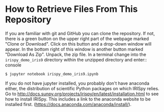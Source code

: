 How to Retrieve Files From This Repository
==========================================

If you are familiar with git and GitHub you can clone the repository.
If not, there is a green button on the upper right part of the webpage marked "Clone or Download".
Click on this button and a drop-down window will appear.
In the bottom right of this window is another button marked "Download As Zip".
Unpack, the zip file.
In a terminal change into the ``irispy_demo_iris9`` directory within the unzipped directory and enter:: console

    $ jupyter notebook irispy_demo_iris9.ipynb

If you do not have jupyter installed, you probably don't have anaconda either, the distribution of scientific Python packages on which IRISpy relies.
Go to http://docs.sunpy.org/projects/irispy/en/latest/installation.html to see how to install IRISpy.
This includes a link to the anaconda website to be installed first. (https://docs.anaconda.com/anaconda/install/).
